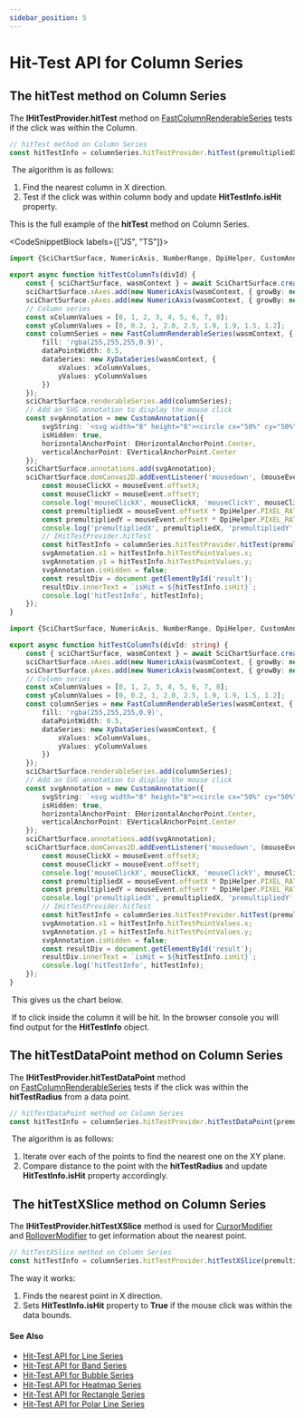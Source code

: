 ```yaml
---
sidebar_position: 5
---
```


# Hit-Test API for Column Series

The hitTest method on Column Series
-----------------------------------

The **IHitTestProvider.hitTest** method on [FastColumnRenderableSeries](/docs/2d-charts/chart-types/hit-test-api/fast-column-renderable-series) tests if the click was within the Column.

```ts
// hitTest method on Column Series
const hitTestInfo = columnSeries.hitTestProvider.hitTest(premultipliedX, premultipliedY);
```

 The algorithm is as follows:

1.  Find the nearest column in X direction.
2.  Test if the click was within column body and update **HitTestInfo.isHit** property.

This is the full example of the **hitTest** method on Column Series.

<CodeSnippetBlock labels={["JS", "TS"]}>
```ts showLineNumbers
import {SciChartSurface, NumericAxis, NumberRange, DpiHelper, CustomAnnotation, EHorizontalAnchorPoint, XyDataSeries, FastColumnRenderableSeries} from "scichart";

export async function hitTestColumnTs(divId) {
    const { sciChartSurface, wasmContext } = await SciChartSurface.create(divId);
    sciChartSurface.xAxes.add(new NumericAxis(wasmContext, { growBy: new NumberRange(0.05, 0.05) }));
    sciChartSurface.yAxes.add(new NumericAxis(wasmContext, { growBy: new NumberRange(0.05, 0.05) }));
    // Column series
    const xColumnValues = [0, 1, 2, 3, 4, 5, 6, 7, 8];
    const yColumnValues = [0, 0.2, 1, 2.0, 2.5, 1.9, 1.9, 1.5, 1.2];
    const columnSeries = new FastColumnRenderableSeries(wasmContext, {
        fill: 'rgba(255,255,255,0.9)',
        dataPointWidth: 0.5,
        dataSeries: new XyDataSeries(wasmContext, {
            xValues: xColumnValues,
            yValues: yColumnValues
        })
    });
    sciChartSurface.renderableSeries.add(columnSeries);
    // Add an SVG annotation to display the mouse click
    const svgAnnotation = new CustomAnnotation({
        svgString: `<svg width="8" height="8"><circle cx="50%" cy="50%" r="4" fill="#FF0000"/></svg>`,
        isHidden: true,
        horizontalAnchorPoint: EHorizontalAnchorPoint.Center,
        verticalAnchorPoint: EVerticalAnchorPoint.Center
    });
    sciChartSurface.annotations.add(svgAnnotation);
    sciChartSurface.domCanvas2D.addEventListener('mousedown', (mouseEvent) => {
        const mouseClickX = mouseEvent.offsetX;
        const mouseClickY = mouseEvent.offsetY;
        console.log('mouseClickX', mouseClickX, 'mouseClickY', mouseClickY);
        const premultipliedX = mouseEvent.offsetX * DpiHelper.PIXEL_RATIO;
        const premultipliedY = mouseEvent.offsetY * DpiHelper.PIXEL_RATIO;
        console.log('premultipliedX', premultipliedX, 'premultipliedY', premultipliedY);
        // IHitTestProvider.hitTest
        const hitTestInfo = columnSeries.hitTestProvider.hitTest(premultipliedX, premultipliedY);
        svgAnnotation.x1 = hitTestInfo.hitTestPointValues.x;
        svgAnnotation.y1 = hitTestInfo.hitTestPointValues.y;
        svgAnnotation.isHidden = false;
        const resultDiv = document.getElementById('result');
        resultDiv.innerText = `isHit = ${hitTestInfo.isHit}`;
        console.log('hitTestInfo', hitTestInfo);
    });
}
```
```ts showLineNumbers
import {SciChartSurface, NumericAxis, NumberRange, DpiHelper, CustomAnnotation, EHorizontalAnchorPoint, XyDataSeries, FastColumnRenderableSeries} from "scichart";

export async function hitTestColumnTs(divId: string) {
    const { sciChartSurface, wasmContext } = await SciChartSurface.create(divId);
    sciChartSurface.xAxes.add(new NumericAxis(wasmContext, { growBy: new NumberRange(0.05, 0.05) }));
    sciChartSurface.yAxes.add(new NumericAxis(wasmContext, { growBy: new NumberRange(0.05, 0.05) }));
    // Column series
    const xColumnValues = [0, 1, 2, 3, 4, 5, 6, 7, 8];
    const yColumnValues = [0, 0.2, 1, 2.0, 2.5, 1.9, 1.9, 1.5, 1.2];
    const columnSeries = new FastColumnRenderableSeries(wasmContext, {
        fill: 'rgba(255,255,255,0.9)',
        dataPointWidth: 0.5,
        dataSeries: new XyDataSeries(wasmContext, {
            xValues: xColumnValues,
            yValues: yColumnValues
        })
    });
    sciChartSurface.renderableSeries.add(columnSeries);
    // Add an SVG annotation to display the mouse click
    const svgAnnotation = new CustomAnnotation({
        svgString: `<svg width="8" height="8"><circle cx="50%" cy="50%" r="4" fill="#FF0000"/></svg>`,
        isHidden: true,
        horizontalAnchorPoint: EHorizontalAnchorPoint.Center,
        verticalAnchorPoint: EVerticalAnchorPoint.Center
    });
    sciChartSurface.annotations.add(svgAnnotation);
    sciChartSurface.domCanvas2D.addEventListener('mousedown', (mouseEvent: MouseEvent) => {
        const mouseClickX = mouseEvent.offsetX;
        const mouseClickY = mouseEvent.offsetY;
        console.log('mouseClickX', mouseClickX, 'mouseClickY', mouseClickY);
        const premultipliedX = mouseEvent.offsetX * DpiHelper.PIXEL_RATIO;
        const premultipliedY = mouseEvent.offsetY * DpiHelper.PIXEL_RATIO;
        console.log('premultipliedX', premultipliedX, 'premultipliedY', premultipliedY);
        // IHitTestProvider.hitTest
        const hitTestInfo = columnSeries.hitTestProvider.hitTest(premultipliedX, premultipliedY);
        svgAnnotation.x1 = hitTestInfo.hitTestPointValues.x;
        svgAnnotation.y1 = hitTestInfo.hitTestPointValues.y;
        svgAnnotation.isHidden = false;
        const resultDiv = document.getElementById('result');
        resultDiv.innerText = `isHit = ${hitTestInfo.isHit}`;
        console.log('hitTestInfo', hitTestInfo);
    });
}
```
</CodeSnippetBlock>


 This gives us the chart below.

<CenteredImageWrapper
    src="/images/HitTestApi_column-chart1.png"
/>

 If to click inside the column it will be hit. In the browser console you will find output for the **HitTestInfo** object.

The hitTestDataPoint method on Column Series
--------------------------------------------

The **IHitTestProvider.hitTestDataPoint** method on [FastColumnRenderableSeries](/docs/2d-charts/chart-types/fast-column-renderable-series/column-series-type) tests if the click was within the **hitTestRadius** from a data point.

```ts
// hitTestDataPoint method on Column Series
const hitTestInfo = columnSeries.hitTestProvider.hitTestDataPoint(premultipliedX, premultipliedY, HIT_TEST_RADIUS);
```

 The algorithm is as follows:

1.  Iterate over each of the points to find the nearest one on the XY plane.
2.  Compare distance to the point with the **hitTestRadius** and update **HitTestInfo.isHit** property accordingly.

 The hitTestXSlice method on Column Series
------------------------------------------

The **IHitTestProvider.hitTestXSlice** method is used for [CursorModifier](/docs/2d-charts/chart-modifier-api/cursor-modifier/cursor-modifier-overview) and [RolloverModifier](/docs/2d-charts/chart-modifier-api/rollover-modifier) to get information about the nearest point.

```ts
// hitTestXSlice method on Column Series
const hitTestInfo = columnSeries.hitTestProvider.hitTestXSlice(premultipliedX, premultipliedY);
```

The way it works:

1.  Finds the nearest point in X direction.
2.  Sets **HitTestInfo.isHit** property to **True** if the mouse click was within the data bounds.

#### See Also

* [Hit-Test API for Line Series](/docs/2d-charts/chart-types/hit-test-api/fast-line-renderable-series)
* [Hit-Test API for Band Series](/docs/2d-charts/chart-types/hit-test-api/fast-band-renderable-series)
* [Hit-Test API for Bubble Series](/docs/2d-charts/chart-types/hit-test-api/fast-bubble-renderable-series)
* [Hit-Test API for Heatmap Series](/docs/2d-charts/chart-types/hit-test-api/uniform-heatmap-renderable-series)
* [Hit-Test API for Rectangle Series](/docs/2d-charts/chart-types/hit-test-api/fast-rectangle-renderable-series)
* [Hit-Test API for Polar Line Series](/docs/2d-charts/chart-types/hit-test-api/polar-line-renderable-series)
